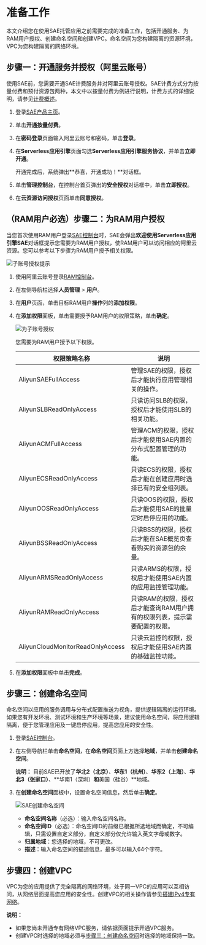 # 准备工作

本文介绍您在使用SAE托管应用之前需要完成的准备工作，包括开通服务、为RAM用户授权、创建命名空间和创建VPC。命名空间为您构建隔离的资源环境，VPC为您构建隔离的网络环境。

## 步骤一：开通服务并授权（阿里云账号）

使用SAE前，您需要开通SAE计费服务并对阿里云账号授权。SAE计费方式分为按量付费和预付资源包两种，本文中以按量付费为例进行说明，计费方式的详细说明，请参见[计费概述](/cn.zh-CN/产品定价/计费概述.md)。

1.  登录[SAE产品主页](https://www.aliyun.com/product/sae)。

2.  单击**开通按量付费**。

3.  在**密码登录**页面输入阿里云账号和密码，单击**登录**。

4.  在**Serverless应用引擎**页面勾选**Serverless应用引擎服务协议**，并单击**立即开通**。

    开通完成后，系统弹出**恭喜，开通成功！**对话框。

5.  单击**管理控制台**，在控制台首页弹出的**安全授权**对话框中，单击**立即授权**。

6.  在**云资源访问授权**页面单击**同意授权**。


## （RAM用户必选）步骤二：为RAM用户授权

当您首次使用RAM用户登录[SAE控制台](https://sae.console.aliyun.com)时，SAE会弹出**欢迎使用Serverless应用引擎SAE**对话框提示您需要为RAM用户授权，使RAM用户可以访问相应的阿里云资源。您可以参考以下步骤为RAM用户授予相关权限。

![子账号授权提示](https://static-aliyun-doc.oss-accelerate.aliyuncs.com/assets/img/zh-CN/2295201061/p170349.png)

1.  使用阿里云账号登录[RAM控制台](https://ram.console.aliyun.com)。

2.  在左侧导航栏选择**人员管理** \> **用户**。

3.  在**用户**页面，单击目标RAM用户**操作**列的**添加权限**。

4.  在**添加权限**面板，单击需要授予RAM用户的权限策略，单击**确定**。

    ![为子账号授权](https://static-aliyun-doc.oss-accelerate.aliyuncs.com/assets/img/zh-CN/2861749951/p149157.png)

    您需要为RAM用户授予以下权限。

    |权限策略名称|说明|
    |------|--|
    |AliyunSAEFullAccess|管理SAE的权限，授权后才能执行应用管理相关的操作。|
    |AliyunSLBReadOnlyAccess|只读访问SLB的权限，授权后才能使用SLB的相关功能。|
    |AliyunACMFullAccess|管理ACM的权限，授权后才能使用SAE内置的分布式配置管理的功能。|
    |AliyunECSReadOnlyAccess|只读ECS的权限，授权后才能在创建应用时选择已有的安全组列表。|
    |AliyunOOSReadOnlyAccess|只读OOS的权限，授权后才能使用SAE的批量定时启停应用的功能。|
    |AliyunBSSReadOnlyAccess|只读BSS的权限，授权后才能在SAE概览页查看购买的资源包的余量。|
    |AliyunARMSReadOnlyAccess|只读ARMS的权限，授权后才能使用SAE内置的应用监控管理功能。|
    |AliyunRAMReadOnlyAccess|只读RAM的权限，授权后才能查询RAM用户拥有的权限列表，提示需要配置的权限。|
    |AliyunCloudMonitorReadOnlyAccess|只读云监控的权限，授权后才能使用SAE内置的基础监控功能。|

5.  在**添加权限**面板中单击**完成**。


## 步骤三：创建命名空间

命名空间以应用的服务调用与分布式配置推送为视角，提供逻辑隔离的运行环境。如果您有开发环境、测试环境和生产环境等场景，建议使用命名空间，将应用逻辑隔离，便于您管理应用及一键启停应用，提高您应用的安全性。

1.  登录[SAE控制台](https://sae.console.aliyun.com)。

2.  在左侧导航栏单击**命名空间**，在**命名空间**页面上方选择**地域**，并单击**创建命名空间**。

    **说明：** 目前SAE已开放了**华北2（北京）**、**华东1（杭州）**、**华东2（上海）**、**华北3（张家口）**、**华南1（深圳）**和**美国（硅谷）**地域。

3.  在**创建命名空间**面板中，设置命名空间信息，然后单击**确定**。

    ![SAE创建命名空间](https://static-aliyun-doc.oss-accelerate.aliyuncs.com/assets/img/zh-CN/5861749951/p52808.png)

    -   **命名空间名称**（必选）：输入命名空间名称。
    -   **命名空间ID**（必选）：命名空间ID的前缀已根据所选地域而确定，不可编辑，只需设置自定义部分，自定义部分仅允许输入英文字母或数字。
    -   **归属地域**：您选择的地域，不可更改。
    -   **描述**：输入命名空间的描述信息，最多可以输入64个字符。

## 步骤四：创建VPC

VPC为您的应用提供了完全隔离的网络环境，处于同一VPC的应用可以互相访问，从网络层面提高您应用的安全性。创建VPC的相关操作请参见[搭建IPv4专有网络](/cn.zh-CN/快速入门/搭建IPv4专有网络.md)。

**说明：**

-   如果您尚未开通专有网络VPC服务，请依据页面提示开通VPC服务。
-   创建VPC时选择的地域必须与[步骤三：创建命名空间](#section_cu5_k9p_xuf)时选择的地域保持一致。

